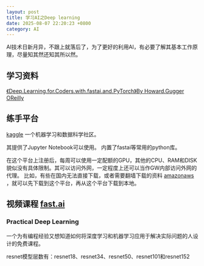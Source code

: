 ```yaml
---
layout: post
title: 学习AI之Deep learning
date: 2025-08-07 22:20:23 +0800
category: AI
---
```


AI技术日新月异，不跟上就落后了，为了更好的利用AI，有必要了解其基本工作原理，尽量知其然还知其所以然。

## 学习资料
[《Deep.Learning.for.Coders.with.fastai.and.PyTorch》By Howard.Gugger OReilly](https://www.amazon.com/Deep-Learning-Coders-fastai-PyTorch/dp/1492045527)

## 练手平台 
[kaggle](https://www.kaggle.com/) 
一个机器学习和数据科学社区。

其提供了Jupyter Notebook可以使用。
内置了fastai等常用的python库。

在这个平台上注册后，每周可以使用一定配额的GPU，其他的CPU、RAM和DISK貌似没有具体限制。其可以访问外网，一定程度上还可以当作GW内部访问外网的代理。
比如，有些在国内无法直接下载，或者需要翻墙下载的资料  [amazonaws](https://s3.amazonaws.com/fast-ai-imageclas/oxford-iiit-pet.tgz)  ，就可以先下载到这个平台，再从这个平台下载到本地。
## 视频课程 [fast.ai](https://course.fast.ai/)
### Practical Deep Learning
一个为有编程经验又想知道如何将深度学习和机器学习应用于解决实际问题的人设计的免费课程。


resnet模型层数有：resnet18、resnet34、resnet50、resnet101和resnet152